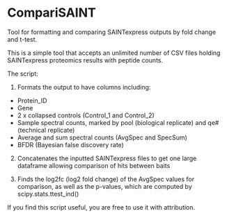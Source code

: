 # CompariSAINT
Tool for formatting and comparing SAINTexpress outputs by fold change and t-test. 

This is a simple tool that accepts an unlimited number of CSV files holding SAINTexpress proteomics results with peptide counts. 

The script: 

1) Formats the output to have columns including: 

- Protein_ID
- Gene
- 2 x collapsed controls (Control_1 and Control_2)
- Sample spectral counts, marked by pool (biological replicate) and qe# (technical replicate)
- Average and sum spectral counts (AvgSpec and SpecSum)
- BFDR (Bayesian false discovery rate)

2) Concatenates the inputted SAINTexpress files to get one large dataframe allowing comparison of hits between baits

3) Finds the log2fc (log2 fold change) of the AvgSpec values for comparison, as well as the p-values, which are computed by scipy.stats.ttest_ind()

If you find this script useful, you are free to use it with attribution. 
